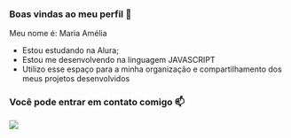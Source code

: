 ### Boas vindas ao meu perfil 🧡

Meu nome é: Maria Amélia

- Estou estudando na Alura;
- Estou me desenvolvendo na linguagem JAVASCRIPT
- Utilizo esse espaço para a minha organização e compartilhamento dos meus projetos desenvolvidos

### Você pode entrar em contato comigo 📫




![](https://media1.tenor.com/m/v60kUjoud9QAAAAC/zubeldia-zubeldizado.gif)
